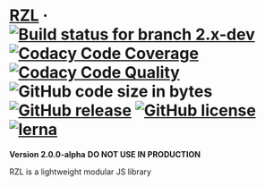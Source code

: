 # [RZL](https://raziel.dev) &middot; [![Build status for branch 2.x-dev](https://img.shields.io/travis/com/raziel2244/rzl/2.x-dev)](https://travis-ci.com/raziel2244/rzl) [![Codacy Code Coverage](https://img.shields.io/codacy/coverage/354015634ef747939b95000342fafb07/2.x-dev?logo=codacy)](https://app.codacy.com/manual/raziel2244/rzl) [![Codacy Code Quality](https://img.shields.io/codacy/grade/354015634ef747939b95000342fafb07/2.x-dev?label=quality&logo=codacy)](https://app.codacy.com/manual/raziel2244/rzl) ![GitHub code size in bytes](https://img.shields.io/github/languages/code-size/raziel2244/rzl) [![GitHub release](https://img.shields.io/github/v/release/raziel2244/rzl?logo=github&logoColor=white&sort=semver&include_prereleases)](https://github.com/raziel2244/rzl/releases) [![GitHub license](https://img.shields.io/github/license/raziel2244/rzl)](https://github.com/raziel2244/rzl/blob/master/LICENSE) [![lerna](https://img.shields.io/badge/maintained%20with-lerna-cc00ff.svg)](https://lerna.js.org/)

**Version 2.0.0-alpha**
**DO NOT USE IN PRODUCTION**

RZL is a lightweight modular JS library
